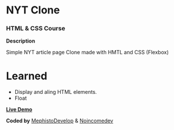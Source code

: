 # NYT Clone

### HTML & CSS Course

**Description**

Simple NYT article page Clone made with HMTL and CSS (Flexbox)

# Learned

- Display and aling HTML elements.
- Float

[**Live Demo**](https://rawcdn.githack.com/MephistoDevelop/nyt-clone/b3339d35283663ae2d21280bac68d4bc142ecb69/index.html)

**Coded by**
[MephistoDevelop](https://www.github.com/mephistodevelop) & [Noincomedev](https://www.github.com/noincomedev)
